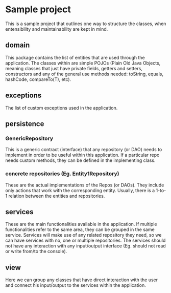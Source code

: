 # Sample project
This is a sample project that outlines one way to structure the classes, 
when entensibility and maintainability are kept in mind.

## domain
This package contains the list of entities that are used through the 
application. The classes within are simple POJOs (Plain Old Java 
Objects, meaning classes that just have private fields, getters and 
setters, constructors and any of the general use methods needed: 
toString, equals, hashCode, compareTo(T), etc). 

## exceptions
The list of custom exceptions used in the application.

## persistence
### GenericRepository
This is a generic contract (interface) that any repository (or DAO) 
needs to implement in order to be useful within this application. If
a particular repo needs custom methods, they can be defined in the 
implementing class.

### concrete repositories (Eg. Entity1Repository)
These are the actual implementations of the Repos (or DAOs). They 
include only actions that work with the corresponding entity. Usually,
there is a 1-to-1 relation between the entities and repositories.

## services
These are the main functionalities available in the application. 
If multiple functionalities refer to the same area, they can be 
grouped in the same service. Services will make use of any related
repository they need, so we can have services with no, one or multiple
repositories. The services should not have any interaction with any 
input/output interface (Eg. should not read or write from/to the 
console).

## view
Here we can group any classes that have direct interaction with the 
user and connect his input/output to the services within the 
application. 
